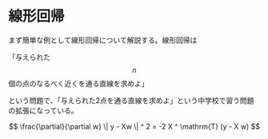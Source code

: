 # 線形回帰

まず簡単な例として線形回帰について解説する。線形回帰は

「与えられた$$n$$個の点のなるべく近くを通る直線を求めよ」

という問題で、「与えられた2点を通る直線を求めよ」という中学校で習う問題の拡張になっている。

$$
\frac{\partial}{\partial w} \| y - Xw \| ^ 2 = -2 X ^ \mathrm{T} (y - X w)
$$

